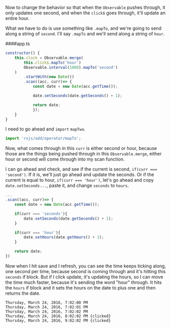 Now to change the behavior so that when the `Observable` pushes through, it only updates one second, and when the `click$` goes through, it'll update an entire hour.

What we have to do is use something like `.mapTo`, and we're going to send along a string of `second`. I'll say `.mapTo` and we'll send along a string of `hour`. 

####app.ts
```javascript
constructor() {
    this.clock = Observable.merge(
        this.click$.mapTo('hour')
        Observable.interval(1000).mapTo('second')
    )
        .startWith(new Date())
        .scan((acc, curr)=> {
            const date = new Date(acc.getTime());

            date.setSeconds(date.getSeconds() + 1);

            return date;
            });
    }
}
```

I need to go ahead and `import` `mapTwo`.

```javascript
import 'rxjs/add/operator/mapTo';
```

Now, what comes through in this `curr` is either second or hour, because those are the things being pushed through in this `Observable.merge`, either hour or second will come through into my scan function.

I can go ahead and check, and see if the current is second, `if(curr === 'second')`. If it is, we'll just go ahead and update the seconds. Or if the current is equal to hour, `if(curr === 'hour')`, let's go ahead and copy `date.setSeconds...`, paste it, and change `seconds` to `hours`.

```javascript
...
.scan((acc, curr)=> {
    const date = new Date(acc.getTime());

    if(curr === 'seconds'){
        date.setSeconds(date.getSeconds() + 1);
    }

    if(curr === 'hour'){
        date.setHours(date.getHours() + 1);
    }

    return date;
})
```

Now when I hit save and I refresh, you can see the time keeps ticking along, one second per time, because second is coming through and it's hitting this `seconds` if block. But if I click update, it's updating the hours, so I can move the time much faster, because it's sending the word "hour" through. It hits the `hours` if block and it sets the hours on the date to plus one and then returns the date.

```
Thursday, March 24, 2016, 7:02:00 PM 
Thursday, March 24, 2016, 7:02:01 PM 
Thursday, March 24, 2016, 7:02:02 PM 
Thursday, March 24, 2016, 8:02:02 PM {clicked}
Thursday, March 24, 2016, 9:02:02 PM {clicked}
```